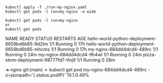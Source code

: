 ```
kubectl apply -f ./run-my-nginx.yaml
kubectl get pods -l run=my-nginx -o wide
```

```
kubectl get pods -l run=my-nginx
or
kubectl get pods
```

NAME                                             READY   STATUS    RESTARTS   AGE
hello-world-python-deployment-6659bd6b85-9d2tm   1/1     Running   0          17h
hello-world-python-deployment-6659bd6b85-mhcms   1/1     Running   0          17h
my-nginx-684dd4dcd4-489rc                        1/1     Running   0          24m
my-nginx-684dd4dcd4-9h4wl                        1/1     Running   0          24m
pizza-store-deployment-98777fd7-lfnj9            1/1     Running   0          28m

➜  nginx git:(main) ✗ kubectl get pod my-nginx-684dd4dcd4-489rc -o=jsonpath='{.status.podIP}'
10.1.0.49%
